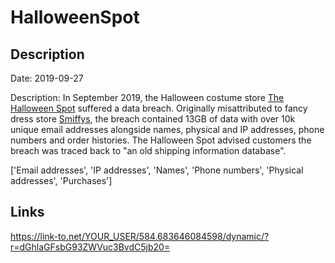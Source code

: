 # HalloweenSpot

## Description

Date: 2019-09-27

Description:
In September 2019, the Halloween costume store <a href="https://www.thehalloweenspot.com/" target="_blank" rel="noopener">The Halloween Spot</a> suffered a data breach. Originally misattributed to fancy dress store <a href="https://www.smiffys.com/" target="_blank" rel="noopener">Smiffys</a>, the breach contained 13GB of data with over 10k unique email addresses alongside names, physical and IP addresses, phone numbers and order histories. The Halloween Spot advised customers the breach was traced back to &quot;an old shipping information database&quot;.


['Email addresses', 'IP addresses', 'Names', 'Phone numbers', 'Physical addresses', 'Purchases']

## Links

https://link-to.net/YOUR_USER/584.683646084598/dynamic/?r=dGhlaGFsbG93ZWVuc3BvdC5jb20=
